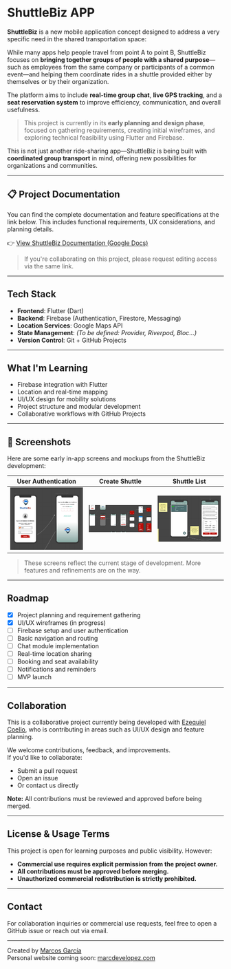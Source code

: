 # ShuttleBiz APP

**ShuttleBiz** is a new mobile application concept designed to address a very specific need in the shared transportation space:

While many apps help people travel from point A to point B, ShuttleBiz focuses on **bringing together groups of people with a shared purpose**—such as employees from the same company or participants of a common event—and helping them coordinate rides in a shuttle provided either by themselves or by their organization.

The platform aims to include **real-time group chat**, **live GPS tracking**, and a **seat reservation system** to improve efficiency, communication, and overall usefulness.

> This project is currently in its **early planning and design phase**, focused on gathering requirements, creating initial wireframes, and exploring technical feasibility using Flutter and Firebase.

This is not just another ride-sharing app—ShuttleBiz is being built with **coordinated group transport** in mind, offering new possibilities for organizations and communities.

---

## 📋 Project Documentation

You can find the complete documentation and feature specifications at the link below. This includes functional requirements, UX considerations, and planning details.

👉 [View ShuttleBiz Documentation (Google Docs)](https://docs.google.com/document/d/1u8MrYFg9uJtUdZA6xxKZzGJdanygsCp4sY4xKx7st5Y/edit?usp=sharing)

> If you're collaborating on this project, please request editing access via the same link.

---

## Tech Stack

- **Frontend**: Flutter (Dart)
- **Backend**: Firebase (Authentication, Firestore, Messaging)
- **Location Services**: Google Maps API
- **State Management**: *(To be defined: Provider, Riverpod, Bloc...)*
- **Version Control**: Git + GitHub Projects

---

## What I'm Learning

- Firebase integration with Flutter
- Location and real-time mapping
- UI/UX design for mobility solutions
- Project structure and modular development
- Collaborative workflows with GitHub Projects

---

## 📱 Screenshots

Here are some early in-app screens and mockups from the ShuttleBiz development:

| User Authentication | Create Shuttle | Shuttle List |
|---------------------|----------------|--------------|
| ![Auth](assets/screens/auth.png) | ![Create](assets/screens/create-shuttle.png) | ![List](assets/screens/shuttle-list.png) |

> These screens reflect the current stage of development. More features and refinements are on the way.

---

## Roadmap

- [x] Project planning and requirement gathering
- [x] UI/UX wireframes (in progress)
- [ ] Firebase setup and user authentication
- [ ] Basic navigation and routing
- [ ] Chat module implementation
- [ ] Real-time location sharing
- [ ] Booking and seat availability
- [ ] Notifications and reminders
- [ ] MVP launch

---

## Collaboration

This is a collaborative project currently being developed with [Ezequiel Coello](https://github.com/ezecoeli), who is contributing in areas such as UI/UX design and feature planning.

We welcome contributions, feedback, and improvements.  
If you'd like to collaborate:

- Submit a pull request
- Open an issue
- Or contact us directly

**Note:** All contributions must be reviewed and approved before being merged.

---

## License & Usage Terms

This project is open for learning purposes and public visibility. However:

- **Commercial use requires explicit permission from the project owner.**
- **All contributions must be approved before merging.**
- **Unauthorized commercial redistribution is strictly prohibited.**

---

## Contact

For collaboration inquiries or commercial use requests, feel free to open a GitHub issue or reach out via email.

---

 Created by [Marcos García](https://github.com/marcdevelopez)  
 Personal website coming soon: [marcdevelopez.com](https://marcdevelopez.com)
